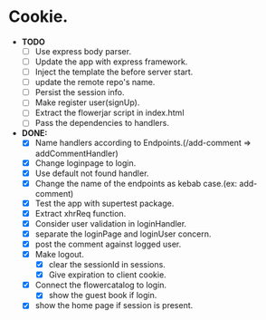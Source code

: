 # Cookie.

- **TODO**
  - [ ] Use express body parser.
  - [ ] Update the app with express framework.
  - [ ] Inject the template the before server start.
  - [ ] update the remote repo's name.
  - [ ] Persist the session info.
  - [ ] Make register user(signUp).
  - [ ] Extract the flowerjar script in index.html
  - [ ] Pass the dependencies to handlers.

- **DONE:**
  - [x] Name handlers according to Endpoints.(/add-comment => addCommentHandler)
  - [x] Change loginpage to login.
  - [x] Use default not found handler.
  - [x] Change the name of the endpoints as kebab case.(ex: add-comment)
  - [x] Test the app with supertest package.
  - [x] Extract xhrReq function.
  - [x] Consider user validation in loginHandler.
  - [x] separate the loginPage and loginUser concern.
  - [x] post the comment against logged user.
  - [x] Make logout.
    - [x] clear the sessionId in sessions.
    - [x] Give expiration to client cookie.
  - [x] Connect the flowercatalog to login.
    - [x] show the guest book if login.
  - [x] show the home page if session is present.
